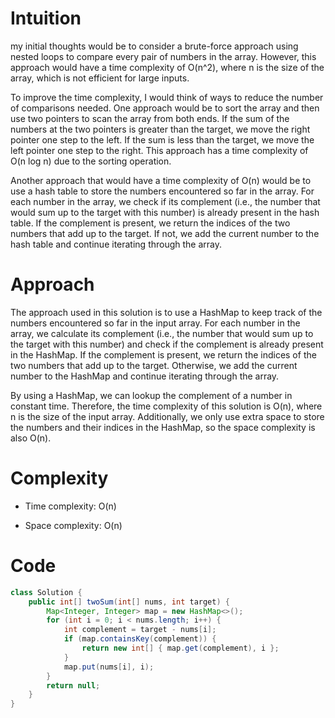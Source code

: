 # Intuition
my initial thoughts would be to consider a brute-force approach using nested loops to compare every pair of numbers in the array. However, this approach would have a time complexity of O(n^2), where n is the size of the array, which is not efficient for large inputs.

To improve the time complexity, I would think of ways to reduce the number of comparisons needed. One approach would be to sort the array and then use two pointers to scan the array from both ends. If the sum of the numbers at the two pointers is greater than the target, we move the right pointer one step to the left. If the sum is less than the target, we move the left pointer one step to the right. This approach has a time complexity of O(n log n) due to the sorting operation.

Another approach that would have a time complexity of O(n) would be to use a hash table to store the numbers encountered so far in the array. For each number in the array, we check if its complement (i.e., the number that would sum up to the target with this number) is already present in the hash table. If the complement is present, we return the indices of the two numbers that add up to the target. If not, we add the current number to the hash table and continue iterating through the array.

# Approach
The approach used in this solution is to use a HashMap to keep track of the numbers encountered so far in the input array. For each number in the array, we calculate its complement (i.e., the number that would sum up to the target with this number) and check if the complement is already present in the HashMap. If the complement is present, we return the indices of the two numbers that add up to the target. Otherwise, we add the current number to the HashMap and continue iterating through the array.

By using a HashMap, we can lookup the complement of a number in constant time. Therefore, the time complexity of this solution is O(n), where n is the size of the input array. Additionally, we only use extra space to store the numbers and their indices in the HashMap, so the space complexity is also O(n).

# Complexity
- Time complexity: O(n)

- Space complexity: O(n)

# Code
```java
class Solution {
    public int[] twoSum(int[] nums, int target) {
        Map<Integer, Integer> map = new HashMap<>();
        for (int i = 0; i < nums.length; i++) {
            int complement = target - nums[i];
            if (map.containsKey(complement)) {
                return new int[] { map.get(complement), i };
            }
            map.put(nums[i], i);
        }
        return null;    
    }
}
```
